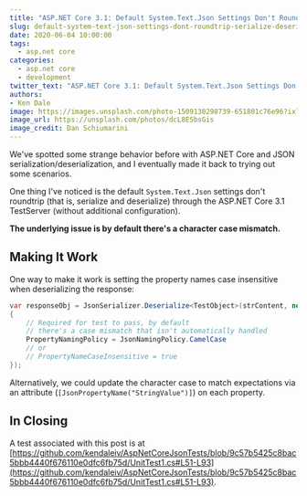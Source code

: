 ```yaml
---
title: "ASP.NET Core 3.1: Default System.Text.Json Settings Don't Roundtrip (Serialize/Deserialize) Through Test Server"
slug: default-system-text-json-settings-dont-roundtrip-serialize-deserialize-through-test-server
date: 2020-06-04 10:00:00
tags:
  - asp.net core
categories:
  - asp.net core
  - development
twitter_text: "ASP.NET Core 3.1: Default System.Text.Json Settings Don't Roundtrip (Serialize/Deserialize) Through Test Server #dotnet #dotnetcore #aspnetcore"
authors: 
- Ken Dale
image: https://images.unsplash.com/photo-1509130298739-651801c76e96?ixlib=rb-1.2.1&ixid=eyJhcHBfaWQiOjEyMDd9&auto=format&fit=crop&w=1000&q=80
image_url: https://unsplash.com/photos/dcL8ESbsGis
image_credit: Dan Schiumarini
---
```


We've spotted some strange behavior before with ASP.NET Core and JSON serialization/deserialization, and I eventually made it back to trying out some scenarios.

One thing I've noticed is the default `System.Text.Json` settings don't roundtrip (that is, serialize and deserialize) through the ASP.NET Core 3.1 TestServer (without additional configuration).

**The underlying issue is by default there's a character case mismatch.**

## Making It Work

One way to make it work is setting the property names case insensitive when deserializing the response:

```csharp
var responseObj = JsonSerializer.Deserialize<TestObject>(strContent, new JsonSerializerOptions
{
    // Required for test to pass, by default
    // there's a case mismatch that isn't automatically handled
    PropertyNamingPolicy = JsonNamingPolicy.CamelCase
    // or
    // PropertyNameCaseInsensitive = true
});
```

Alternatively, we could update the character case to match expectations via an attribute (`[JsonPropertyName("StringValue")]`) on each property.

## In Closing

A test associated with this post is at [https://github.com/kendaleiv/AspNetCoreJsonTests/blob/9c57b5425c8bac5bbb4440f676110e0dfc6fb75d/UnitTest1.cs#L51-L93](https://github.com/kendaleiv/AspNetCoreJsonTests/blob/9c57b5425c8bac5bbb4440f676110e0dfc6fb75d/UnitTest1.cs#L51-L93).

